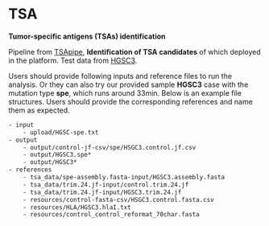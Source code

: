 <!-- # Linear Design

# Prediction

# Safety

# Sequence Align

# Antigen Screening -->

# TSA

**Tumor-specific antigens (TSAs) identification**

Pipeline from [TSApipe](https://github.com/lilab-qw/TSApipe), **Identification of TSA candidates** of which deployed in the platform. Test data from [HGSC3](https://www.ncbi.nlm.nih.gov/geo/query/acc.cgi?acc=GSE131880).

Users should provide following inputs and reference files to run the analysis. Or they can also try our provided sample **HGSC3** case with the mutation type **spe**, which runs around 33min. Below is an example file structures. Users should provide the corresponding references and name them as expected.

```txt
- input 
    - upload/HGSC-spe.txt
- output
    - output/control-jf-csv/spe/HSGC3.control.jf.csv
    - output/HGSC3.spe*
    - output/HGSC3*
- references
    - tsa_data/spe-assembly.fasta-input/HGSC3.assembly.fasta
    - tsa_data/trim.24.jf-input/control.trim.24.jf
    - tsa_data/trim.24.jf-input/HGSC3.trim.24.jf
    - resources/control-fasta-csv/HSGC3.control.fasta.csv
    - resources/HLA/HGSC3.hlaI.txt
    - resources/control_control_reformat_70char.fasta
```